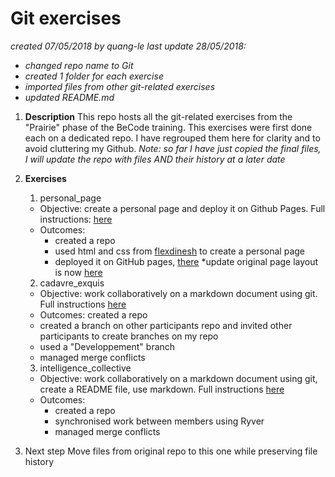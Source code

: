 # Git exercises
*created 07/05/2018 by quang-le*
*last update 28/05/2018:*
* *changed repo name to Git*
* *created 1 folder for each exercise*
* *imported files from other git-related exercises*
* *updated README.md*

1. **Description**
This repo hosts all the git-related exercises from the "Prairie" phase of the BeCode training.
This exercises were first done each on a dedicated repo. I have regrouped them here for clarity and to avoid cluttering my Github.
*Note: so far I have just copied the final files, I will update the repo with files AND their history at a later date*

2. **Exercises**

    1. personal_page
    * Objective: create a personal page and deploy it on Github Pages. Full instructions: [here](https://github.com/becodeorg/lovelace-2/blob/master/Parcours/01-La-prairie/exercice-markdown-individuel.md)
    * Outcomes:
        * created a repo
        * used html and css from [flexdinesh](https://github.com/flexdinesh/dev-landing-page#github-pages) to create a personal page
        * deployed it on GitHub pages, [there](https://quang-le.github.io/quang-le/) *update original page layout is now [here](https://github.com/quang-le/Git/tree/master/personal_page)
    
    2. cadavre_exquis
    * Objective: work collaboratively on a markdown document using git. Full instructions [here](https://github.com/becodeorg/lovelace-2/blob/master/Parcours/01-La-prairie/git/exercice-git-cadavre-exquis.md)
    * Outcomes: created a repo
    * created a branch on other participants repo and invited other participants to create branches on my repo
    * used a "Developpement" branch
    * managed merge conflicts

    3. intelligence_collective
    * Objective: work collaboratively on a markdown document using git, create a README file, use markdown. Full instructions [here](https://github.com/becodeorg/lovelace-2/blob/master/Parcours/01-La-prairie/exercice-markdown-groupe.md)
    * Outcomes: 
        * created a repo
        * synchronised work between members using Ryver
        * managed merge conflicts
        
3. Next step
Move files from original repo to this one while preserving file history